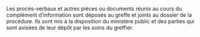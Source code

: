 Les procès-verbaux et autres pièces ou documents réunis au cours du complément d’information sont déposés au greffe et joints au dossier de la procédure.
Ils sont mis à la disposition du ministère public et des parties qui sont avisées de leur dépôt par les soins du greffier.
